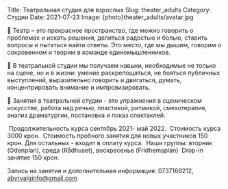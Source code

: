 Title: Театральная студия для взрослых
Slug: theater_adults
Category: Студии
Date: 2021-07-23
Image: {photo}theater_adults/avatar.jpg

 Театр – это прекрасное пространство, где можно говорить о проблемах и
искать решения, делиться радостью и болью, ставить вопросы и пытаться
найти ответы. Это место, где мы дышим, говорим о сокровенном и творим в
команде единомышленников.

 В театральной студии мы получаем навыки, необходимые не только на
сцене, но и в жизни: умение раскрепощаться, не бояться публичных
выступлений, выразительно говорить и двигаться, думать, концентрировать
внимание и импровизировать.

 Занятия в театральной студии - это упражнения в сценическом искусстве,
работа над речью, пластикой, ритмикой, смехотерапия, анализ драматургии,
постановка и показ спектаклей.

 Продолжительность курса сентябрь 2021- май 2022.
 Стоимость курса 3000 крон.
 Стоимость пробного занятия для новых участников 150 крон. Для остальных -
входит в оплату курса.
 Наши группы: вторник (Odenplan), среда (Rådhuset), воскресенье (Fridhemsplan)
 Drop-in занятие 150 крон.

Запись на занятия и дополнительная информация:
0737168212, abyrvalginfo@gmail.com
